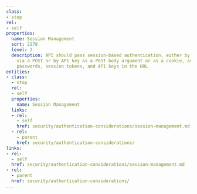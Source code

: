 ```yaml
---
class:
- stop
rel:
- self
properties:
  name: Session Management
  sort: 2278
  level: 3
  description: API should pass session-based authentication, either by session token
    via a POST or by API key as a POST body argument or as a cookie, avoiding usernames,
    passwords, session tokens, and API keys in the URL
entities:
- class:
  - stop
  rel:
  - self
  properties:
    name: Session Management
  links:
  - rel:
    - self
    href: security/authentication-considerations/session-management.md
  - rel:
    - parent
    href: security/authentication-considerations/
links:
- rel:
  - self
  href: security/authentication-considerations/session-management.md
- rel:
  - parent
  href: security/authentication-considerations/
...
```

